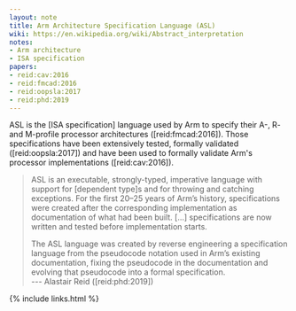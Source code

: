 ```yaml
---
layout: note
title: Arm Architecture Specification Language (ASL)
wiki: https://en.wikipedia.org/wiki/Abstract_interpretation
notes:
- Arm architecture
- ISA specification
papers:
- reid:cav:2016
- reid:fmcad:2016
- reid:oopsla:2017
- reid:phd:2019
---
```


ASL is the [ISA specification] language used by Arm to
specify their A-, R- and M-profile processor architectures ([reid:fmcad:2016]).
Those specifications have been extensively tested,
formally validated ([reid:oopsla:2017])
and have been used to formally validate Arm's
processor implementations ([reid:cav:2016]).

> ASL is an executable, strongly-typed, imperative language with support for
> [dependent type]s and for throwing and catching exceptions.  For the first
> 20–25 years of Arm’s history, specifications were created after the
> corresponding implementation as documentation of what had been built.  [...]
> specifications are now written and tested before implementation starts.
>
> The ASL language was created by reverse engineering a specification language
> from the pseudocode notation used in Arm’s existing documentation, fixing the
> pseudocode in the documentation and evolving that pseudocode into a formal
> specification.
> <br>--- Alastair Reid ([reid:phd:2019])

{% include links.html %}
